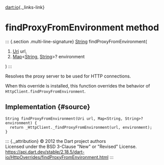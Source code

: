 [dart:io](../../dart-io/dart-io-library){._links-link}

findProxyFromEnvironment method
===============================

::: {.section .multi-line-signature}
[String](../../dart-core/string-class) findProxyFromEnvironment(

1.  [Uri](../../dart-core/uri-class) url,
2.  [Map](../../dart-core/map-class)\<[String](../../dart-core/string-class),
    [String](../../dart-core/string-class)\>? environment

)
:::

Resolves the proxy server to be used for HTTP connections.

When this override is installed, this function overrides the behavior of
`HttpClient.findProxyFromEnvironment`.

Implementation {#source}
--------------

``` {.language-dart data-language="dart"}
String findProxyFromEnvironment(Uri url, Map<String, String>? environment) {
  return _HttpClient._findProxyFromEnvironment(url, environment);
}
```

::: {._attribution}
© 2012 the Dart project authors\
Licensed under the BSD 3-Clause \"New\" or \"Revised\" License.\
<https://api.dart.dev/stable/2.18.5/dart-io/HttpOverrides/findProxyFromEnvironment.html>
:::
